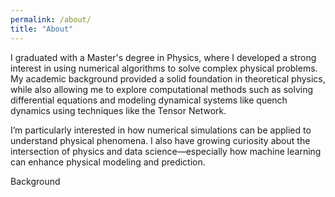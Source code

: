 ```yaml
---
permalink: /about/
title: "About"
---
```


I graduated with a Master's degree in Physics, where I developed a strong interest in using numerical algorithms to solve complex physical problems. My academic background provided a solid foundation in theoretical physics, while also allowing me to explore computational methods such as solving differential equations and modeling dynamical systems like quench dynamics using techniques like the Tensor Network.

I’m particularly interested in how numerical simulations can be applied to understand physical phenomena. I also have growing curiosity about the intersection of physics and data science—especially how machine learning can enhance physical modeling and prediction.

Background
